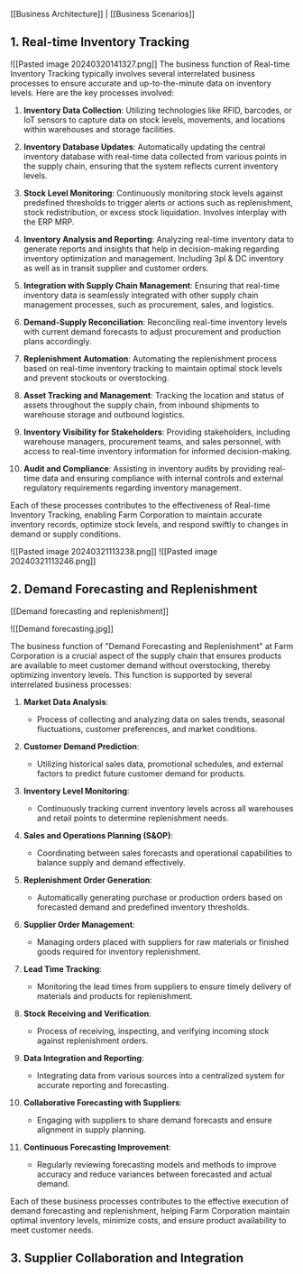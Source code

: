 [[Business Architecture]] | [[Business Scenarios]]
## 1. Real-time Inventory Tracking

![[Pasted image 20240320141327.png]]
The business function of Real-time Inventory Tracking typically involves several interrelated business processes to ensure accurate and up-to-the-minute data on inventory levels. Here are the key processes involved:

1. **Inventory Data Collection**: Utilizing technologies like RFID, barcodes, or IoT sensors to capture data on stock levels, movements, and locations within warehouses and storage facilities.
    
2. **Inventory Database Updates**: Automatically updating the central inventory database with real-time data collected from various points in the supply chain, ensuring that the system reflects current inventory levels.
    
3. **Stock Level Monitoring**: Continuously monitoring stock levels against predefined thresholds to trigger alerts or actions such as replenishment, stock redistribution, or excess stock liquidation. Involves interplay with the ERP MRP.
    
4. **Inventory Analysis and Reporting**: Analyzing real-time inventory data to generate reports and insights that help in decision-making regarding inventory optimization and management. Including 3pl & DC inventory as well as in transit supplier and customer orders.
    
5. **Integration with Supply Chain Management**: Ensuring that real-time inventory data is seamlessly integrated with other supply chain management processes, such as procurement, sales, and logistics.
    
6. **Demand-Supply Reconciliation**: Reconciling real-time inventory levels with current demand forecasts to adjust procurement and production plans accordingly.
    
7. **Replenishment Automation**: Automating the replenishment process based on real-time inventory tracking to maintain optimal stock levels and prevent stockouts or overstocking.
    
8. **Asset Tracking and Management**: Tracking the location and status of assets throughout the supply chain, from inbound shipments to warehouse storage and outbound logistics.
    
9. **Inventory Visibility for Stakeholders**: Providing stakeholders, including warehouse managers, procurement teams, and sales personnel, with access to real-time inventory information for informed decision-making.
    
10. **Audit and Compliance**: Assisting in inventory audits by providing real-time data and ensuring compliance with internal controls and external regulatory requirements regarding inventory management.
    

Each of these processes contributes to the effectiveness of Real-time Inventory Tracking, enabling Farm Corporation to maintain accurate inventory records, optimize stock levels, and respond swiftly to changes in demand or supply conditions.

![[Pasted image 20240321113238.png]]
![[Pasted image 20240321113246.png]]

## 2. Demand Forecasting and Replenishment
[[Demand forecasting and replenishment]]

![[Demand forecasting.jpg]]

The business function of "Demand Forecasting and Replenishment" at Farm Corporation is a crucial aspect of the supply chain that ensures products are available to meet customer demand without overstocking, thereby optimizing inventory levels. This function is supported by several interrelated business processes:

1. **Market Data Analysis**:
    
    - Process of collecting and analyzing data on sales trends, seasonal fluctuations, customer preferences, and market conditions.
2. **Customer Demand Prediction**:
    
    - Utilizing historical sales data, promotional schedules, and external factors to predict future customer demand for products.
3. **Inventory Level Monitoring**:
    
    - Continuously tracking current inventory levels across all warehouses and retail points to determine replenishment needs.
4. **Sales and Operations Planning (S&OP)**:
    
    - Coordinating between sales forecasts and operational capabilities to balance supply and demand effectively.
5. **Replenishment Order Generation**:
    
    - Automatically generating purchase or production orders based on forecasted demand and predefined inventory thresholds.
6. **Supplier Order Management**:
    
    - Managing orders placed with suppliers for raw materials or finished goods required for inventory replenishment.
7. **Lead Time Tracking**:
    
    - Monitoring the lead times from suppliers to ensure timely delivery of materials and products for replenishment.
8. **Stock Receiving and Verification**:
    
    - Process of receiving, inspecting, and verifying incoming stock against replenishment orders.
9. **Data Integration and Reporting**:
    
    - Integrating data from various sources into a centralized system for accurate reporting and forecasting.
10. **Collaborative Forecasting with Suppliers**:
    
    - Engaging with suppliers to share demand forecasts and ensure alignment in supply planning.
11. **Continuous Forecasting Improvement**:
    
    - Regularly reviewing forecasting models and methods to improve accuracy and reduce variances between forecasted and actual demand.

Each of these business processes contributes to the effective execution of demand forecasting and replenishment, helping Farm Corporation maintain optimal inventory levels, minimize costs, and ensure product availability to meet customer needs.
## 3. Supplier Collaboration and Integration